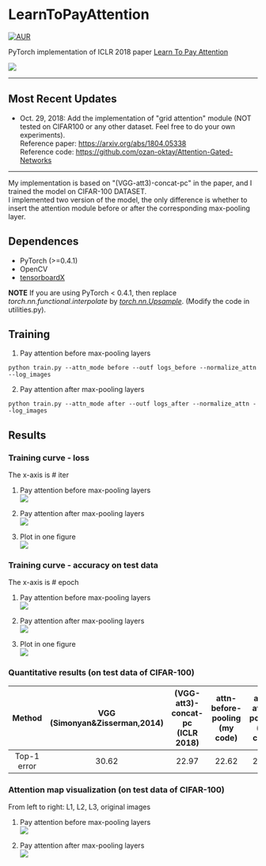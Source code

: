 # LearnToPayAttention  

[![AUR](https://img.shields.io/aur/license/yaourt.svg?style=plastic)](LICENSE)   

PyTorch implementation of ICLR 2018 paper [Learn To Pay Attention](http://www.robots.ox.ac.uk/~tvg/publications/2018/LearnToPayAttention_v5.pdf)  

![](https://github.com/SaoYan/LearnToPayAttention/blob/master/fig/learn_to_pay_attn.png)

***
## Most Recent Updates  
* Oct. 29, 2018: Add the implementation of "grid attention" module (NOT tested on CIFAR100 or any other dataset. Feel free to do your own experiments).  
Reference paper: https://arxiv.org/abs/1804.05338  
Reference code: https://github.com/ozan-oktay/Attention-Gated-Networks
<!-- * Oct. 29, 2018: Release the pre-trained models -->
***

My implementation is based on "(VGG-att3)-concat-pc" in the paper, and I trained the model on CIFAR-100 DATASET.  
I implemented two version of the model, the only difference is whether to insert the attention module before or after the corresponding max-pooling layer.

<!-- ## (New!) Pre-trained models

[Google drive link](https://drive.google.com/open?id=1-s0rXWSSTZ23-o3KjKaxqaol8MnA8PvR)
(Coming soon) -->

## Dependences  

* PyTorch (>=0.4.1)
* OpenCV
* [tensorboardX](https://github.com/lanpa/tensorboardX)  

**NOTE** If you are using PyTorch < 0.4.1, then replace *torch.nn.functional.interpolate* by *[torch.nn.Upsample](https://pytorch.org/docs/stable/nn.html#upsample)*. (Modify the code in utilities.py).  

## Training  
1. Pay attention before max-pooling layers  
```
python train.py --attn_mode before --outf logs_before --normalize_attn --log_images
```

2. Pay attention after max-pooling layers  
```
python train.py --attn_mode after --outf logs_after --normalize_attn --log_images
```

## Results  

### Training curve - loss  

The x-axis is # iter

1. Pay attention before max-pooling layers  
![](https://github.com/SaoYan/LearnToPayAttention/blob/master/fig/loss_attn_before.png)  

2. Pay attention after max-pooling layers  
![](https://github.com/SaoYan/LearnToPayAttention/blob/master/fig/loss_attn_after.png)  

3. Plot in one figure  
![](https://github.com/SaoYan/LearnToPayAttention/blob/master/fig/loss_compare.png)  

### Training curve - accuracy on test data  

The x-axis is # epoch  

1. Pay attention before max-pooling layers  
![](https://github.com/SaoYan/LearnToPayAttention/blob/master/fig/test_acc_attn_before.png)  

2. Pay attention after max-pooling layers  
![](https://github.com/SaoYan/LearnToPayAttention/blob/master/fig/test_acc_attn_after.png)  

3. Plot in one figure  
![](https://github.com/SaoYan/LearnToPayAttention/blob/master/fig/test_acc_compare.png)  

### Quantitative results (on test data of CIFAR-100)  

|    Method   | VGG (Simonyan&Zisserman,2014) | (VGG-att3)-concat-pc (ICLR 2018) | attn-before-pooling (my code) | attn-after-pooling (my code) |
|:-----------:|:-----------------------------:|:--------------------------------:|:-----------------------------:|:----------------------------:|
| Top-1 error |             30.62             |               22.97              |             22.62             |             22.92            |

### Attention map visualization (on test data of CIFAR-100)  

From left to right: L1, L2, L3, original images

1. Pay attention before max-pooling layers  
![](https://github.com/SaoYan/LearnToPayAttention/blob/master/fig/attn_map_before.png)

2. Pay attention after max-pooling layers  
![](https://github.com/SaoYan/LearnToPayAttention/blob/master/fig/attn_map_after.png)
